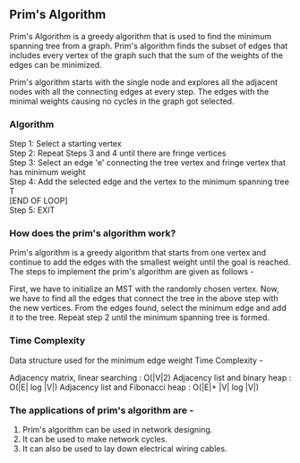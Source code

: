 ## Prim's Algorithm

Prim's Algorithm is a greedy algorithm that is used to find the minimum spanning tree from a graph. Prim's algorithm finds the subset of edges that includes every vertex of the graph such that the sum of the weights of the edges can be minimized.

Prim's algorithm starts with the single node and explores all the adjacent nodes with all the connecting edges at every step. The edges with the minimal weights causing no cycles in the graph got selected.

### Algorithm

Step 1: Select a starting vertex  
Step 2: Repeat Steps 3 and 4 until there are fringe vertices  
Step 3: Select an edge 'e' connecting the tree vertex and fringe vertex that has minimum weight  
Step 4: Add the selected edge and the vertex to the minimum spanning tree T  
[END OF LOOP]  
Step 5: EXIT  

### How does the prim's algorithm work?

Prim's algorithm is a greedy algorithm that starts from one vertex and continue to add the edges with the smallest weight until the goal is reached. The steps to implement the prim's algorithm are given as follows -

First, we have to initialize an MST with the randomly chosen vertex.
Now, we have to find all the edges that connect the tree in the above step with the new vertices. From the edges found, select the minimum edge and add it to the tree.
Repeat step 2 until the minimum spanning tree is formed.

### Time Complexity

Data structure used for the minimum edge weight	Time Complexity -

Adjacency matrix, linear searching	 : O(|V|2)
Adjacency list and binary heap	: O(|E| log |V|)
Adjacency list and Fibonacci heap	: O(|E|+ |V| log |V|)


### The applications of prim's algorithm are -

1. Prim's algorithm can be used in network designing.
2. It can be used to make network cycles.
3. It can also be used to lay down electrical wiring cables.